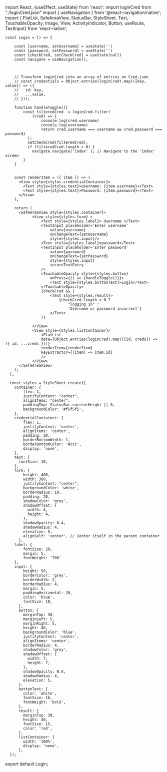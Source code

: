 import React, {useEffect, useState} from 'react';
import loginCred from "./loginCred.json"
import { useNavigation } from '@react-navigation/native';
import { FlatList, SafeAreaView, StatusBar, StyleSheet, 
    Text, TouchableOpacity, Image, View, 
    ActivityIndicator, Button, useRoute,
    TextInput} from 'react-native';


    const Login = () => {

        const [username, setUsername] = useState('')
        const [password, setPassword] = useState('')
        const [checkCred, setCheckCred] = useState(null)
        const navigate = useNavigation();



        // Transform loginCred into an array of entries on Cred.json
        // const credentials = Object.entries(loginCred).map(([key, value]) => ({
        //   id: key,
        //   ...value,
        // }));

        function handleToggle(){
            const filteredCred  = loginCred.filter(
                (cred) => {
                    console.log(cred.username)
                    console.log(username)
                    return cred.username === username && cred.password === password}
              );
              setCheckCred(filteredCred);
              if (filteredCred.length > 0) {
                navigate.navigate('index' ); // Navigate to the 'index' screen
            }
        }
      

        const renderItem = ({ item }) => (
          <View style={styles.credentialContainer}>
            <Text style={styles.text}>Username: {item.username}</Text>
            <Text style={styles.text}>Password: {item.password}</Text>
          </View>
        );
      
        return (
          <SafeAreaView style={styles.container}>
                <View style={styles.form} >
                    <Text style={styles.label}> Username </Text>
                    <TextInput placeholder='Enter username' 
                        value={username}   
                        onChangeText={setUsername} 
                        style={styles.input}/>
                    <Text style={styles.label}>password</Text>
                    <TextInput placeholder='Enter password' 
                        value={password} 
                        onChangeText={setPassword} 
                        style={styles.input}
                        secureTextEntry 
                    />
                    <TouchableOpacity style={styles.button} 
                        onPress={() => {handleToggle()}}>
                        <Text style={styles.buttonText}>Login</Text>
                    </TouchableOpacity>
                    {checkCred && (
                        <Text style={styles.result}>
                            {checkCred.length > 0 ? 
                                "logging in" : 
                                'Username or password incorrect'}
                        </Text>
                    )}

                </View>
                <View style={styles.listContainer}>
                    <FlatList
                    data={Object.entries(loginCred).map(([id, creds]) => ({ id, ...creds }))}
                    renderItem={renderItem}
                    keyExtractor={(item) => item.id}
                    />
                </View>
          </SafeAreaView>
        );
      };
      
      const styles = StyleSheet.create({
        container: {
            flex: 1,
            justifyContent: "center",
            alignItems: "center",
            paddingTop: StatusBar.currentHeight || 0,
            backgroundColor: '#f5f5f5',
        },
        credentialContainer: {
            flex: 1,
            justifyContent: 'center',
            alignItems: 'center',
            padding: 20,
            borderBottomWidth: 1,
            borderBottomColor: '#ccc',
            display: 'none',
        },
        text: {
          fontSize: 16,
        },
        form: {
            height: 400,
            width: 360,
            justifyContent: "center",
            backgroundColor: 'white',
            borderRadius: 10,
            padding: 20,
            shadowColor: 'grey',
            shadowOffset: {
              width: 4,
              height: 4,
            },
            shadowOpacity: 0.4,
            shadowRadius: 4,
            elevation: 5,
            alignSelf: 'center', // Center itself in the parent container
          },
        label: {
            fontSize: 20,
            margin: 5,
            fontWeight: '700'
        },
        input: {
            height: 50,
            borderColor: 'grey',
            borderWidth: 2,
            borderRadius: 4,
            margin: 5,
            paddingHorizontal: 20,
            color: 'blue',
            fontSize: 18,
          },
          button: {
            marginTop: 30,
            marginLeft: 5,
            marginRight: 5,
            height: 40,
            backgroundColor: 'blue',
            justifyContent: 'center',
            alignItems: 'center',
            borderRadius: 4,
            shadowColor: 'grey',
            shadowOffset: {
              width: 7,
              height: 7,
            },
            shadowOpacity: 0.4,
            shadowRadius: 4,
            elevation: 5,
          },
          buttonText: {
            color: 'white',
            fontSize: 16,
            fontWeight: 'bold',
          },
          result: {
            marginTop: 30,
            height: 40,
            fontSize: 15,
            color: 'red',
          },
          listContainer: {
            width: '100%',
            display: 'none',
          },
      });

export default Login;